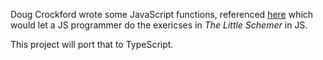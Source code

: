 Doug Crockford wrote some JavaScript functions, referenced [here]( http://www.crockford.com/javascript/little.js) which would let a JS programmer do the exericses in _The Little Schemer_ in JS.

This project will port that to TypeScript.
